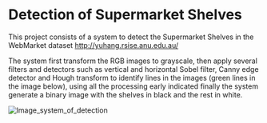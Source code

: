 # Detection of Supermarket Shelves
This project consists of a system to detect the Supermarket Shelves in the WebMarket dataset http://yuhang.rsise.anu.edu.au/

The system first transform the RGB images to grayscale, then apply several filters and detectors such as vertical and horizontal Sobel filter, Canny edge detector and Hough transform to identify lines in the images (green lines in the image below), using all the processing early indicated finally the system generate a binary image with the shelves in black and the rest in white.   

![Image_system_of_detection](https://user-images.githubusercontent.com/19544865/71736869-f27fef80-2e30-11ea-9b7a-48a210c815a1.jpg)

